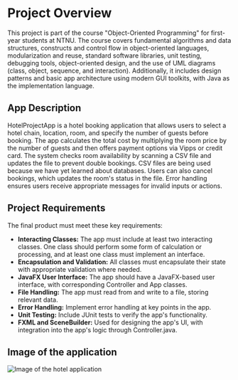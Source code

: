 # Project Overview 

This project is part of the course "Object-Oriented Programming" for first-year students at NTNU. The course covers fundamental algorithms and data structures, constructs and control flow in object-oriented languages, modularization and reuse, standard software libraries, unit testing, debugging tools, object-oriented design, and the use of UML diagrams (class, object, sequence, and interaction). Additionally, it includes design patterns and basic app architecture using modern GUI toolkits, with Java as the implementation language. 

## App Description
HotelProjectApp is a hotel booking application that allows users to select a hotel chain, location, room, and specify the number of guests before booking. The app calculates the total cost by multiplying the room price by the number of guests and then offers payment options via Vipps or credit card. The system checks room availability by scanning a CSV file and updates the file to prevent double bookings. CSV files are being used because we have yet learned about databases. Users can also cancel bookings, which updates the room's status in the file. Error handling ensures users receive appropriate messages for invalid inputs or actions.

## Project Requirements
The final product must meet these key requirements:

- **Interacting Classes:** The app must include at least two interacting classes. One class should perform some form of calculation or processing, and at least one class must implement an interface.
- **Encapsulation and Validation:** All classes must encapsulate their state with appropriate validation where needed.
- **JavaFX User Interface:** The app should have a JavaFX-based user interface, with corresponding Controller and App classes.
- **File Handling:** The app must read from and write to a file, storing relevant data.
- **Error Handling:** Implement error handling at key points in the app.
- **Unit Testing:** Include JUnit tests to verify the app's functionality.
- **FXML and SceneBuilder:** Used for designing the app's UI, with integration into the app's logic through Controller.java.

## Image of the application 
![Image of the hotel application](/Hotel_Project/src/pictures/Hotelproject.png)